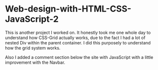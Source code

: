 # Web-design-with-HTML-CSS-JavaScript-2

This is another project I worked on. It honestly took me one whole day to understand how CSS-Grid actually works, due to the fact I had a lot of nested Div within the parent container. I did this purposely to understand how the grid system works.

Also I added a comment section below the site with JavaScript with a little improvement with the Navbar.
